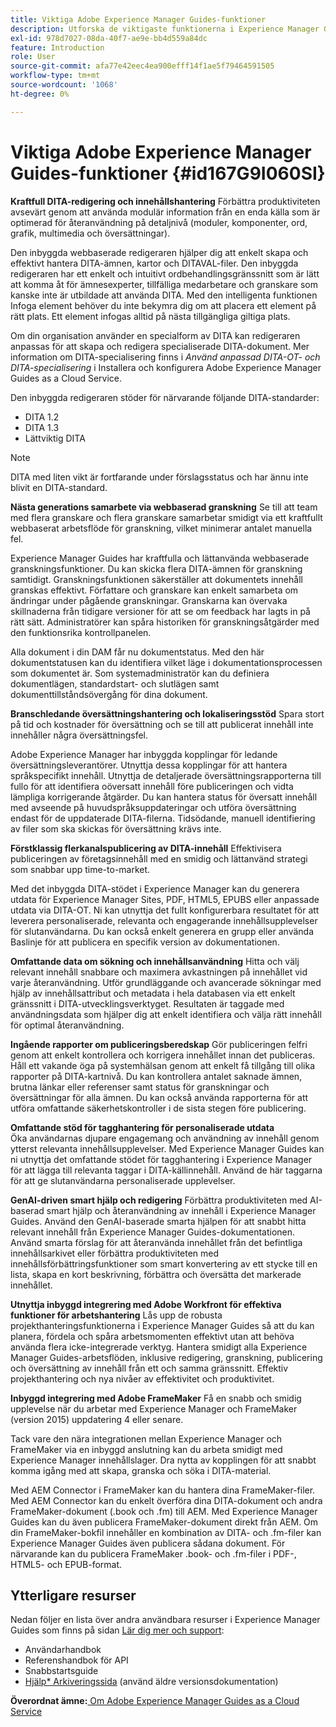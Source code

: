```yaml
---
title: Viktiga Adobe Experience Manager Guides-funktioner
description: Utforska de viktigaste funktionerna i Experience Manager Guides, DITA-redigering, innehållshantering, webbaserad granskning, översättning, lokalisering, flerkanalspublicering och integrering av FrameMaker.
exl-id: 978d7027-08da-40f7-ae9e-bb4d559a84dc
feature: Introduction
role: User
source-git-commit: afa77e42eec4ea900efff14f1ae5f79464591505
workflow-type: tm+mt
source-wordcount: '1068'
ht-degree: 0%

---
```


# Viktiga Adobe Experience Manager Guides-funktioner {#id167G9I060SI}

**Kraftfull DITA-redigering och innehållshantering**
Förbättra produktiviteten avsevärt genom att använda modulär information från en enda källa som är optimerad för återanvändning på detaljnivå \(moduler, komponenter, ord, grafik, multimedia och översättningar\).

Den inbyggda webbaserade redigeraren hjälper dig att enkelt skapa och effektivt hantera DITA-ämnen, kartor och DITAVAL-filer. Den inbyggda redigeraren har ett enkelt och intuitivt ordbehandlingsgränssnitt som är lätt att komma åt för ämnesexperter, tillfälliga medarbetare och granskare som kanske inte är utbildade att använda DITA. Med den intelligenta funktionen Infoga element behöver du inte bekymra dig om att placera ett element på rätt plats. Ett element infogas alltid på nästa tillgängliga giltiga plats.

Om din organisation använder en specialform av DITA kan redigeraren anpassas för att skapa och redigera specialiserade DITA-dokument. Mer information om DITA-specialisering finns i *Använd anpassad DITA-OT- och DITA-specialisering* i Installera och konfigurera Adobe Experience Manager Guides as a Cloud Service.

Den inbyggda redigeraren stöder för närvarande följande DITA-standarder:

* DITA 1.2
* DITA 1.3
* Lättviktig DITA


>[!NOTE]
>
> DITA med liten vikt är fortfarande under förslagsstatus och har ännu inte blivit en DITA-standard.

**Nästa generations samarbete via webbaserad granskning**
Se till att team med flera granskare och flera granskare samarbetar smidigt via ett kraftfullt webbaserat arbetsflöde för granskning, vilket minimerar antalet manuella fel.

Experience Manager Guides har kraftfulla och lättanvända webbaserade granskningsfunktioner. Du kan skicka flera DITA-ämnen för granskning samtidigt. Granskningsfunktionen säkerställer att dokumentets innehåll granskas effektivt. Författare och granskare kan enkelt samarbeta om ändringar under pågående granskningar. Granskarna kan övervaka skillnaderna från tidigare versioner för att se om feedback har lagts in på rätt sätt. Administratörer kan spåra historiken för granskningsåtgärder med den funktionsrika kontrollpanelen.

Alla dokument i din DAM får nu dokumentstatus. Med den här dokumentstatusen kan du identifiera vilket läge i dokumentationsprocessen som dokumentet är. Som systemadministratör kan du definiera dokumentlägen, standardstart- och slutlägen samt dokumenttillståndsövergång för dina dokument.

**Branschledande översättningshantering och lokaliseringsstöd**
Spara stort på tid och kostnader för översättning och se till att publicerat innehåll inte innehåller några översättningsfel.

Adobe Experience Manager har inbyggda kopplingar för ledande översättningsleverantörer. Utnyttja dessa kopplingar för att hantera språkspecifikt innehåll. Utnyttja de detaljerade översättningsrapporterna till fullo för att identifiera oöversatt innehåll före publiceringen och vidta lämpliga korrigerande åtgärder. Du kan hantera status för översatt innehåll med avseende på huvudspråksuppdateringar och utföra översättning endast för de uppdaterade DITA-filerna. Tidsödande, manuell identifiering av filer som ska skickas för översättning krävs inte.

**Förstklassig flerkanalspublicering av DITA-innehåll**
Effektivisera publiceringen av företagsinnehåll med en smidig och lättanvänd strategi som snabbar upp time-to-market.

Med det inbyggda DITA-stödet i Experience Manager kan du generera utdata för Experience Manager Sites, PDF, HTML5, EPUBS eller anpassade utdata via DITA-OT. Ni kan utnyttja det fullt konfigurerbara resultatet för att leverera personaliserade, relevanta och engagerande innehållsupplevelser för slutanvändarna. Du kan också enkelt generera en grupp eller använda Baslinje för att publicera en specifik version av dokumentationen.

**Omfattande data om sökning och innehållsanvändning**
Hitta och välj relevant innehåll snabbare och maximera avkastningen på innehållet vid varje återanvändning. Utför grundläggande och avancerade sökningar med hjälp av innehållsattribut och metadata i hela databasen via ett enkelt gränssnitt i DITA-utvecklingsverktyget. Resultaten är taggade med användningsdata som hjälper dig att enkelt identifiera och välja rätt innehåll för optimal återanvändning.

**Ingående rapporter om publiceringsberedskap**
Gör publiceringen felfri genom att enkelt kontrollera och korrigera innehållet innan det publiceras. Håll ett vakande öga på systemhälsan genom att enkelt få tillgång till olika rapporter på DITA-kartnivå. Du kan kontrollera antalet saknade ämnen, brutna länkar eller referenser samt status för granskningar och översättningar för alla ämnen. Du kan också använda rapporterna för att utföra omfattande säkerhetskontroller i de sista stegen före publicering.

**Omfattande stöd för tagghantering för personaliserade utdata**\
Öka användarnas djupare engagemang och användning av innehåll genom ytterst relevanta innehållsupplevelser. Med Experience Manager Guides kan ni utnyttja det omfattande stödet för tagghantering i Experience Manager för att lägga till relevanta taggar i DITA-källinnehåll. Använd de här taggarna för att ge slutanvändarna personaliserade upplevelser.

**GenAI-driven smart hjälp och redigering**
Förbättra produktiviteten med AI-baserad smart hjälp och återanvändning av innehåll i Experience Manager Guides. Använd den GenAI-baserade smarta hjälpen för att snabbt hitta relevant innehåll från Experience Manager Guides-dokumentationen. Använd smarta förslag för att återanvända innehållet från det befintliga innehållsarkivet eller förbättra produktiviteten med innehållsförbättringsfunktioner som smart konvertering av ett stycke till en lista, skapa en kort beskrivning, förbättra och översätta det markerade innehållet.

**Utnyttja inbyggd integrering med Adobe Workfront för effektiva funktioner för arbetshantering**
Lås upp de robusta projekthanteringsfunktionerna i Experience Manager Guides så att du kan planera, fördela och spåra arbetsmomenten effektivt utan att behöva använda flera icke-integrerade verktyg. Hantera smidigt alla Experience Manager Guides-arbetsflöden, inklusive redigering, granskning, publicering och översättning av innehåll från ett och samma gränssnitt. Effektiv projekthantering och nya nivåer av effektivitet och produktivitet.

**Inbyggd integrering med Adobe FrameMaker**
Få en snabb och smidig upplevelse när du arbetar med Experience Manager och FrameMaker (version 2015) uppdatering 4 eller senare.

Tack vare den nära integrationen mellan Experience Manager och FrameMaker via en inbyggd anslutning kan du arbeta smidigt med Experience Manager innehållslager. Dra nytta av kopplingen för att snabbt komma igång med att skapa, granska och söka i DITA-material.

Med AEM Connector i FrameMaker kan du hantera dina FrameMaker-filer. Med AEM Connector kan du enkelt överföra dina DITA-dokument och andra FrameMaker-dokument (.book och .fm) till AEM. Med Experience Manager Guides kan du även publicera FrameMaker-dokument direkt från AEM. Om din FrameMaker-bokfil innehåller en kombination av DITA- och .fm-filer kan Experience Manager Guides även publicera sådana dokument. För närvarande kan du publicera FrameMaker .book- och .fm-filer i PDF-, HTML5- och EPUB-format.

## Ytterligare resurser

Nedan följer en lista över andra användbara resurser i Experience Manager Guides som finns på sidan [Lär dig mer och support](https://helpx.adobe.com/support/xml-documentation-for-experience-manager.html):

* Användarhandbok
* Referenshandbok för API
* Snabbstartsguide
* [Hjälp* Arkiveringssida](https://helpx.adobe.com/xml-documentation-for-experience-manager/archive.html) (använd äldre versionsdokumentation)

**Överordnat ämne:**&#x200B;[ Om Adobe Experience Manager Guides as a Cloud Service](intro.md)
